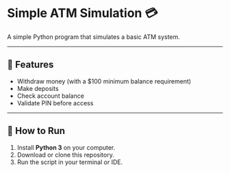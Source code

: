 # Simple ATM Simulation 💳

A simple Python program that simulates a basic ATM system. 

---

## 🧠 Features
- Withdraw money (with a $100 minimum balance requirement)
- Make deposits
- Check account balance
- Validate PIN before access

---

## 🧩 How to Run
1. Install **Python 3** on your computer.
2. Download or clone this repository.
3. Run the script in your terminal or IDE.

